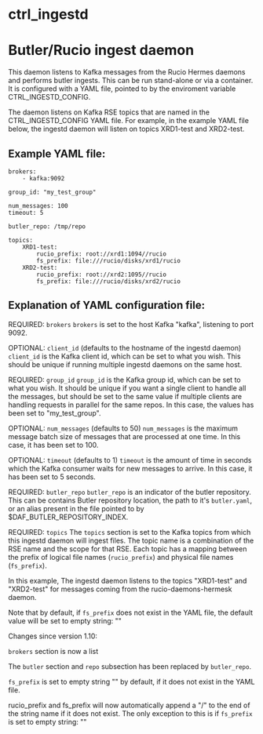 # ctrl_ingestd
# Butler/Rucio ingest daemon

This daemon listens to Kafka messages from the Rucio Hermes daemons and performs butler ingests.
This can be run stand-alone or via a container.  It is configured with a YAML file, pointed to by
the enviroment variable CTRL_INGESTD_CONFIG.

The daemon listens on Kafka RSE topics that are named in the
CTRL_INGESTD_CONFIG YAML file.  For example, in the example YAML file below, the
ingestd daemon will listen on topics XRD1-test and XRD2-test.

## Example YAML file:
```
brokers: 
    - kafka:9092

group_id: "my_test_group"

num_messages: 100
timeout: 5

butler_repo: /tmp/repo

topics:
    XRD1-test:
        rucio_prefix: root://xrd1:1094//rucio
        fs_prefix: file:///rucio/disks/xrd1/rucio
    XRD2-test:
        rucio_prefix: root://xrd2:1095//rucio
        fs_prefix: file:///rucio/disks/xrd2/rucio
```

## Explanation of YAML configuration file:



REQUIRED: `brokers`
`brokers` is set to the host Kafka "kafka", listening to port 9092.

OPTIONAL: `client_id` (defaults to the hostname of the ingestd daemon)
`client_id` is the Kafka client id, which can be set to what you wish.  This should be unique if running multiple ingestd daemons on the same host.

REQUIRED: `group_id`
`group_id` is the Kafka group id, which can be set to what you wish. It should be unique if you want a single client to handle all the messages, but should be set to the same value if multiple clients are handling requests in parallel for the same repos.  In this case, the values has been set to "my_test_group".

OPTIONAL: `num_messages` (defaults to 50)
`num_messages` is the maximum message batch size of messages that are processed at one time.  In this case, it has been set to 100.

OPTIONAL: `timeout` (defaults to 1)
`timeout` is the amount of time in seconds which the Kafka consumer waits for new messages to arrive.  In this case, it has been set to 5 seconds.

REQUIRED: `butler_repo`
`butler_repo` is an indicator of the butler repository.  This can be contains Butler repository location, the path to it's `butler.yaml`, or an alias present in the file pointed to by $DAF_BUTLER_REPOSITORY_INDEX.

REQUIRED: `topics`
The `topics` section is set to the Kafka topics from which this ingestd daemon will ingest files.  The topic
name is a combination of the RSE name and the scope for that RSE.  Each topic has a mapping between the prefix of logical file names (`rucio_prefix`) and physical file names (`fs_prefix`).

In this example, The ingestd daemon listens to the topics "XRD1-test" and "XRD2-test" for messages coming from the rucio-daemons-hermesk daemon.

Note that by default, if `fs_prefix` does not exist in the YAML file, the default value will be set to empty string: ""


Changes since version 1.10:

`brokers` section is now a list

The `butler` section and `repo` subsection has been replaced by `butler_repo`.

`fs_prefix` is set to empty string "" by default, if it does not exist in the YAML file.

rucio_prefix and fs_prefix will now automatically append a "/" to the end of the string name if it does not exist.
The only exception to this is if `fs_prefix` is set to empty string: ""
